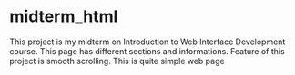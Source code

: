 # midterm_html
This project is my midterm on Introduction to Web Interface Development course. This page has different sections and informations. Feature of this project is smooth scrolling. This is quite simple web page
